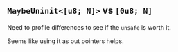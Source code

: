 ## `MaybeUninit<[u8; N]>` vs `[0u8; N]`

Need to profile differences to see if the `unsafe` is worth it.

Seems like using it as out pointers helps.
